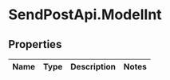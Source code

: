 # SendPostApi.ModelInt

## Properties
Name | Type | Description | Notes
------------ | ------------- | ------------- | -------------


